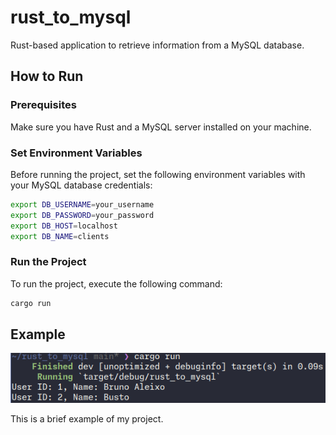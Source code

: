 # rust_to_mysql

Rust-based application to retrieve information from a MySQL database.

## How to Run

### Prerequisites
Make sure you have Rust and a MySQL server installed on your machine.

### Set Environment Variables
Before running the project, set the following environment variables with your MySQL database credentials:

```bash
export DB_USERNAME=your_username
export DB_PASSWORD=your_password
export DB_HOST=localhost
export DB_NAME=clients
```

### Run the Project
To run the project, execute the following command:

```bash
cargo run
```

## Example

![Image](/image.png)

This is a brief example of my project.
